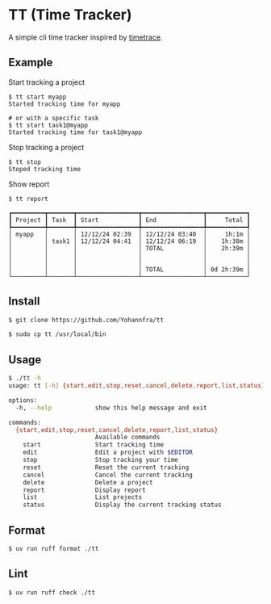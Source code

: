 # TT (Time Tracker)

A simple cli time tracker inspired by [timetrace](https://github.com/dominikbraun/timetrace).

## Example

Start tracking a project

```
$ tt start myapp
Started tracking time for myapp

# or with a specific task
$ tt start task1@myapp
Started tracking time for task1@myapp
```

Stop tracking a project

```
$ tt stop
Stoped tracking time
```

Show report

```
$ tt report

┏━━━━━━━━━┳━━━━━━━┳━━━━━━━━━━━━━━━━━┳━━━━━━━━━━━━━━━━━┳━━━━━━━━━━━┓
┃ Project ┃ Task  ┃ Start           ┃ End             ┃     Total ┃
┡━━━━━━━━━╇━━━━━━━╇━━━━━━━━━━━━━━━━━╇━━━━━━━━━━━━━━━━━╇━━━━━━━━━━━┩
│ myapp   │       │ 12/12/24 02:39  │ 12/12/24 03:40  │     1h:1m │
│         │ task1 │ 12/12/24 04:41  │ 12/12/24 06:19  │    1h:38m │
│         │       │                 │ TOTAL           │    2h:39m │
│         │       │                 │                 │           │
│         │       │                 │                 │           │
│         │       │                 │ TOTAL           │ 0d 2h:39m │
└─────────┴───────┴─────────────────┴─────────────────┴───────────┘
```

## Install

```bash
$ git clone https://github.com/Yohannfra/tt

$ sudo cp tt /usr/local/bin
```

## Usage

```bash
$ ./tt -h
usage: tt [-h] {start,edit,stop,reset,cancel,delete,report,list,status} ...

options:
  -h, --help            show this help message and exit

commands:
  {start,edit,stop,reset,cancel,delete,report,list,status}
                        Available commands
    start               Start tracking time
    edit                Edit a project with $EDITOR
    stop                Stop tracking your time
    reset               Reset the current tracking
    cancel              Cancel the current tracking
    delete              Delete a project
    report              Display report
    list                List projects
    status              Display the current tracking status
```

## Format

```bash
$ uv run ruff format ./tt
```

## Lint

```bash
$ uv run ruff check ./tt
```
